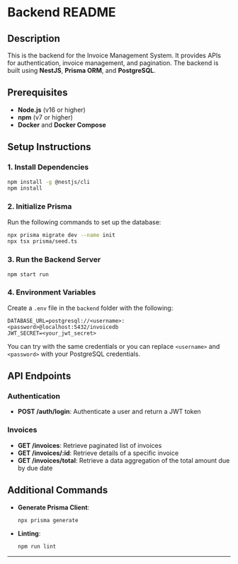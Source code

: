 # Backend README

## Description
This is the backend for the Invoice Management System. It provides APIs for authentication, invoice management, and pagination. The backend is built using **NestJS**, **Prisma ORM**, and **PostgreSQL**.

## Prerequisites
- **Node.js** (v16 or higher)
- **npm** (v7 or higher)
- **Docker** and **Docker Compose**

## Setup Instructions

### 1. Install Dependencies
```bash
npm install -g @nestjs/cli
npm install
```

### 2. Initialize Prisma
Run the following commands to set up the database:
```bash
npx prisma migrate dev --name init
npx tsx prisma/seed.ts
```

### 3. Run the Backend Server
```bash
npm start run
```

### 4. Environment Variables
Create a `.env` file in the `backend` folder with the following:
```
DATABASE_URL=postgresql://<username>:<password>@localhost:5432/invoicedb
JWT_SECRET=<your_jwt_secret>
```
You can try with the same credentials or you can replace `<username>` and `<password>` with your PostgreSQL credentials.

## API Endpoints

### Authentication
- **POST /auth/login**: Authenticate a user and return a JWT token

### Invoices
- **GET /invoices**: Retrieve paginated list of invoices
- **GET /invoices/:id**: Retrieve details of a specific invoice
- **GET /invoices/total**: Retrieve a data aggregation of the total amount due by due date

## Additional Commands
- **Generate Prisma Client**:
  ```bash
  npx prisma generate
  ```
- **Linting**:
  ```bash
  npm run lint
  ```

---
